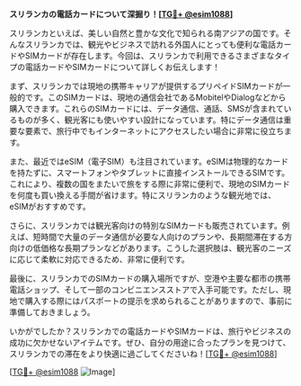 **スリランカの電話カードについて深掘り！[[TG💪+ @esim1088](https://t.me/s/esim1088)]**

スリランカといえば、美しい自然と豊かな文化で知られる南アジアの国です。そんなスリランカでは、観光やビジネスで訪れる外国人にとっても便利な電話カードやSIMカードが存在します。今回は、スリランカで利用できるさまざまなタイプの電話カードやSIMカードについて詳しくお伝えします！

まず、スリランカでは現地の携帯キャリアが提供するプリペイドSIMカードが一般的です。このSIMカードは、現地の通信会社であるMobitelやDialogなどから購入できます。これらのSIMカードには、データ通信、通話、SMSが含まれているものが多く、観光客にも使いやすい設計になっています。特にデータ通信は重要な要素で、旅行中でもインターネットにアクセスしたい場合に非常に役立ちます。

また、最近ではeSIM（電子SIM）も注目されています。eSIMは物理的なカードを持たずに、スマートフォンやタブレットに直接インストールできるSIMです。これにより、複数の国をまたいで旅をする際に非常に便利で、現地のSIMカードを何度も買い換える手間が省けます。特にスリランカのような観光地では、eSIMがおすすめです。

さらに、スリランカでは観光客向けの特別なSIMカードも販売されています。例えば、短時間で大量のデータ通信が必要な人向けのプランや、長期間滞在する方向けの低価格な長期プランなどがあります。こうした選択肢は、観光客のニーズに応じて柔軟に対応できるため、非常に便利です。

最後に、スリランカでのSIMカードの購入場所ですが、空港や主要な都市の携帯電話ショップ、そして一部のコンビニエンスストアで入手可能です。ただし、現地で購入する際にはパスポートの提示を求められることがありますので、事前に準備しておきましょう。

いかがでしたか？スリランカでの電話カードやSIMカードは、旅行やビジネスの成功に欠かせないアイテムです。ぜひ、自分の用途に合ったプランを見つけて、スリランカでの滞在をより快適に過ごしてくださいね！[[TG💪+ @esim1088](https://t.me/s/esim1088)]

[[TG💪+ @esim1088](https://t.me/s/esim1088) ![Image](https://i.postimg.cc/Y0z9fWf4/image.png)]